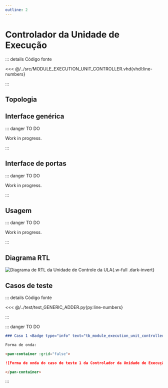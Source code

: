 ```yaml
---
outline: 2
---
```


# Controlador da Unidade de Execução

::: details Código fonte <a href="https://github.com/pfeinsper/24a-CTI-RISCV/blob/main/src/MODULE_EXECUTION_UNIT_CONTROLLER.vhd" target="blank" style="float:right"><Badge type="tip" text="MODULE_EXECUTION_UNIT_CONTROLLER.vhd &boxbox;" /></a>

<<< @/../src/MODULE_EXECUTION_UNIT_CONTROLLER.vhd{vhdl:line-numbers}

:::

## Topologia

<pan-container>

<!--@include: @/.includes/module_execution_unit_controller-topology.md-->

</pan-container>

## Interface genérica

::: danger TO DO

Work in progress.

:::

## Interface de portas

::: danger TO DO

Work in progress.

:::

## Usagem

::: danger TO DO

Work in progress.

:::

## Diagrama RTL

<pan-container>

![Diagrama de RTL da Unidade de Controle da ULA](/images/reference/components/MODULE_EXECUTION_UNIT_CONTROLLER_netlist.svg){.w-full .dark-invert}

</pan-container>

## Casos de teste

::: details Código fonte <a href="https://github.com/pfeinsper/24a-CTI-RISCV/blob/main/test/test_MODULE_EXECUTION_UNIT_CONTROLLER.py" target="blank" style="float:right"><Badge type="tip" text="test_MODULE_EXECUTION_UNIT_CONTROLLER.py &boxbox;" /></a>

<<< @/../test/test_GENERIC_ADDER.py{py:line-numbers}

:::

::: danger TO DO

```md
### Caso 1 <Badge type="info" text="tb_module_execution_unit_controller_case_1" />

Forma de onda:

<pan-container :grid="false">

![Forma de onda do caso de teste 1 da Controlador da Unidade de Execução](/images/reference/components/tb_module_execution_unit_controller_case_1.svg){.w-full .dark-invert}

</pan-container>

```

:::
